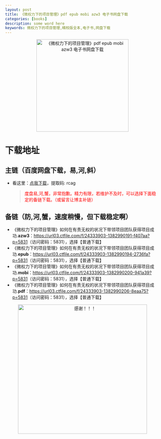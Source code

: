 ```yaml
---
layout: post
title: 《微权力下的项目管理》pdf epub mobi azw3 电子书网盘下载
categories: [books]
description: some word here
keywords: 微权力下的项目管理,精校版全本,电子书,网盘下载
---
```


<div align="center"><img src="https://qweree.cn/wp-content/uploads/2024/10/wei-quan-li-xia-de-xiang-mu-guan-li.jpg" alt="《微权力下的项目管理》pdf epub mobi azw3 电子书网盘下载" width="300px" height="auto"></div>

# 下载地址

## 主链（百度网盘下载，易,河,斜）

- 看这里：[点我下载](https://pan.baidu.com/s/1iMXUbSbtZQZjDcqDmnWUyw?pwd=rcag)，提取码: rcag

  > <p style="color:red" >度盘易,河,蟹，非常抱歉。精力有限，若维护不及时，可以选择下面稳定的备链下载。（或留言让博主补链）</p>

## 备链（防,河,蟹，速度稍慢，但下载稳定啊）

- 《微权力下的项目管理》如何在有责无权的状况下带领项目团队获得项目成功.**azw3**：<https://url03.ctfile.com/f/24333903-1382990191-f407aa?p=5831>（访问密码：5831），选择【普通下载】
- 《微权力下的项目管理》如何在有责无权的状况下带领项目团队获得项目成功.**epub**：<https://url03.ctfile.com/f/24333903-1382990194-2736fa?p=5831>（访问密码：5831），选择【普通下载】
- 《微权力下的项目管理》如何在有责无权的状况下带领项目团队获得项目成功.**mobi**：<https://url03.ctfile.com/f/24333903-1382990200-941a39?p=5831>（访问密码：5831），选择【普通下载】
- 《微权力下的项目管理》如何在有责无权的状况下带领项目团队获得项目成功.**pdf**：<https://url03.ctfile.com/f/24333903-1382990206-8eaa75?p=5831>（访问密码：5831），选择【普通下载】

<div align="center"><img src="https://pic.imgdb.cn/item/6707df6bd29ded1a8ce37031.gif" alt="感谢！！！" width="420px" height="auto"/></div>
